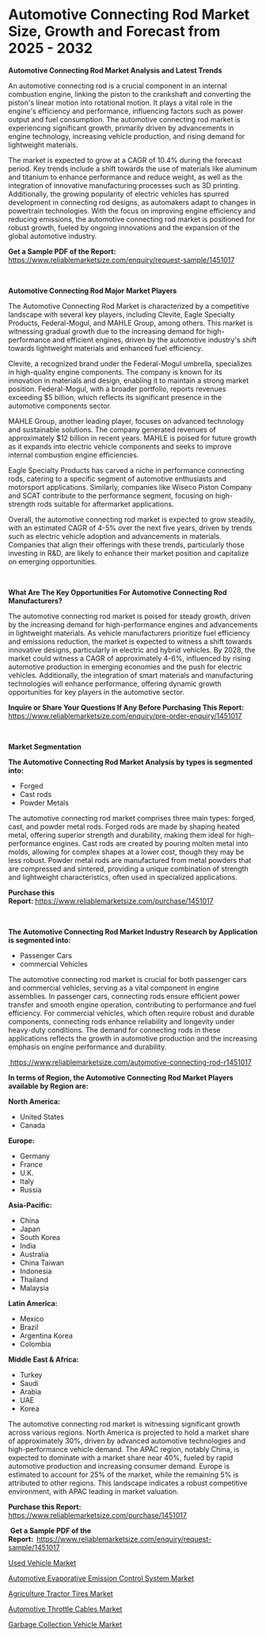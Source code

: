 <p><h1>Automotive Connecting Rod Market Size, Growth and Forecast from 2025 - 2032</h1></p><p><strong>Automotive Connecting Rod Market Analysis and Latest Trends</strong></p>
<p><p>An automotive connecting rod is a crucial component in an internal combustion engine, linking the piston to the crankshaft and converting the piston's linear motion into rotational motion. It plays a vital role in the engine's efficiency and performance, influencing factors such as power output and fuel consumption. The automotive connecting rod market is experiencing significant growth, primarily driven by advancements in engine technology, increasing vehicle production, and rising demand for lightweight materials.</p><p>The market is expected to grow at a CAGR of 10.4% during the forecast period. Key trends include a shift towards the use of materials like aluminum and titanium to enhance performance and reduce weight, as well as the integration of innovative manufacturing processes such as 3D printing. Additionally, the growing popularity of electric vehicles has spurred development in connecting rod designs, as automakers adapt to changes in powertrain technologies. With the focus on improving engine efficiency and reducing emissions, the automotive connecting rod market is positioned for robust growth, fueled by ongoing innovations and the expansion of the global automotive industry.</p></p>
<p><strong>Get a Sample PDF of the Report:&nbsp;</strong> <a href="https://www.reliablemarketsize.com/enquiry/request-sample/1451017?utm_campaign=1898&utm_medium=2&utm_source=Github&utm_content=ia&utm_term=30032025&utm_id=automotive-connecting-rod">https://www.reliablemarketsize.com/enquiry/request-sample/1451017</a></p>
<p>&nbsp;</p>
<p><strong>Automotive Connecting Rod Major Market Players</strong></p>
<p><p>The Automotive Connecting Rod Market is characterized by a competitive landscape with several key players, including Clevite, Eagle Specialty Products, Federal-Mogul, and MAHLE Group, among others. This market is witnessing gradual growth due to the increasing demand for high-performance and efficient engines, driven by the automotive industry's shift towards lightweight materials and enhanced fuel efficiency.</p><p>Clevite, a recognized brand under the Federal-Mogul umbrella, specializes in high-quality engine components. The company is known for its innovation in materials and design, enabling it to maintain a strong market position. Federal-Mogul, with a broader portfolio, reports revenues exceeding $5 billion, which reflects its significant presence in the automotive components sector.</p><p>MAHLE Group, another leading player, focuses on advanced technology and sustainable solutions. The company generated revenues of approximately $12 billion in recent years. MAHLE is poised for future growth as it expands into electric vehicle components and seeks to improve internal combustion engine efficiencies.</p><p>Eagle Specialty Products has carved a niche in performance connecting rods, catering to a specific segment of automotive enthusiasts and motorsport applications. Similarly, companies like Wiseco Piston Company and SCAT contribute to the performance segment, focusing on high-strength rods suitable for aftermarket applications.</p><p>Overall, the automotive connecting rod market is expected to grow steadily, with an estimated CAGR of 4-5% over the next five years, driven by trends such as electric vehicle adoption and advancements in materials. Companies that align their offerings with these trends, particularly those investing in R&D, are likely to enhance their market position and capitalize on emerging opportunities.</p></p>
<p>&nbsp;</p>
<p><strong>What Are The Key Opportunities For Automotive Connecting Rod Manufacturers?</strong></p>
<p><p>The automotive connecting rod market is poised for steady growth, driven by the increasing demand for high-performance engines and advancements in lightweight materials. As vehicle manufacturers prioritize fuel efficiency and emissions reduction, the market is expected to witness a shift towards innovative designs, particularly in electric and hybrid vehicles. By 2028, the market could witness a CAGR of approximately 4-6%, influenced by rising automotive production in emerging economies and the push for electric vehicles. Additionally, the integration of smart materials and manufacturing technologies will enhance performance, offering dynamic growth opportunities for key players in the automotive sector.</p></p>
<p><strong>Inquire or Share Your Questions If Any Before Purchasing This Report:</strong> <a href="https://www.reliablemarketsize.com/enquiry/pre-order-enquiry/1451017?utm_campaign=1898&utm_medium=2&utm_source=Github&utm_content=ia&utm_term=30032025&utm_id=automotive-connecting-rod">https://www.reliablemarketsize.com/enquiry/pre-order-enquiry/1451017</a></p>
<p>&nbsp;</p>
<p><strong>Market Segmentation</strong></p>
<p><strong>The Automotive Connecting Rod Market Analysis by types is segmented into:</strong></p>
<p><ul><li>Forged</li><li>Cast rods</li><li>Powder Metals</li></ul></p>
<p><p>The automotive connecting rod market comprises three main types: forged, cast, and powder metal rods. Forged rods are made by shaping heated metal, offering superior strength and durability, making them ideal for high-performance engines. Cast rods are created by pouring molten metal into molds, allowing for complex shapes at a lower cost, though they may be less robust. Powder metal rods are manufactured from metal powders that are compressed and sintered, providing a unique combination of strength and lightweight characteristics, often used in specialized applications.</p></p>
<p><strong>Purchase this Report:&nbsp;</strong><a href="https://www.reliablemarketsize.com/purchase/1451017?utm_campaign=1898&utm_medium=2&utm_source=Github&utm_content=ia&utm_term=30032025&utm_id=automotive-connecting-rod">https://www.reliablemarketsize.com/purchase/1451017</a></p>
<p>&nbsp;</p>
<p><strong>The Automotive Connecting Rod Market Industry Research by Application is segmented into:</strong></p>
<p><ul><li>Passenger Cars</li><li>commercial Vehicles</li></ul></p>
<p><p>The automotive connecting rod market is crucial for both passenger cars and commercial vehicles, serving as a vital component in engine assemblies. In passenger cars, connecting rods ensure efficient power transfer and smooth engine operation, contributing to performance and fuel efficiency. For commercial vehicles, which often require robust and durable components, connecting rods enhance reliability and longevity under heavy-duty conditions. The demand for connecting rods in these applications reflects the growth in automotive production and the increasing emphasis on engine performance and durability.</p></p>
<p><a href="https://www.reliablemarketsize.com/automotive-connecting-rod-r1451017?utm_campaign=1898&utm_medium=2&utm_source=Github&utm_content=ia&utm_term=30032025&utm_id=automotive-connecting-rod">&nbsp;https://www.reliablemarketsize.com/automotive-connecting-rod-r1451017</a></p>
<p><strong>In terms of Region, the Automotive Connecting Rod Market Players available by Region are:</strong></p>
<p>
    <p> <strong> North America: </strong>
        <ul>
            <li>United States</li>
            <li>Canada</li>
        </ul>
        </p> 
    <p> <strong> Europe: </strong>
        <ul>
            <li>Germany</li>
            <li>France</li>
            <li>U.K.</li>
            <li>Italy</li>
            <li>Russia</li>
        </ul>
        </p> 
    <p> <strong> Asia-Pacific: </strong>
        <ul>
            <li>China</li>
            <li>Japan</li>
            <li>South Korea</li>
            <li>India</li>
            <li>Australia</li>
            <li>China Taiwan</li>
            <li>Indonesia</li>
            <li>Thailand</li>
            <li>Malaysia</li>
        </ul>
        </p> 
    <p> <strong> Latin America: </strong>
        <ul>
            <li>Mexico</li>
            <li>Brazil</li>
            <li>Argentina Korea</li>
            <li>Colombia</li>
        </ul>
        </p> 
    <p> <strong> Middle East & Africa: </strong>
        <ul>
            <li>Turkey</li>
            <li>Saudi</li>
            <li>Arabia</li>
            <li>UAE</li>
            <li>Korea</li>
        </ul>
    </p>
    </p>
<p><p>The automotive connecting rod market is witnessing significant growth across various regions. North America is projected to hold a market share of approximately 30%, driven by advanced automotive technologies and high-performance vehicle demand. The APAC region, notably China, is expected to dominate with a market share near 40%, fueled by rapid automotive production and increasing consumer demand. Europe is estimated to account for 25% of the market, while the remaining 5% is attributed to other regions. This landscape indicates a robust competitive environment, with APAC leading in market valuation.</p></p>
<p><strong>Purchase this Report: </strong><a href="https://www.reliablemarketsize.com/purchase/1451017?utm_campaign=1898&utm_medium=2&utm_source=Github&utm_content=ia&utm_term=30032025&utm_id=automotive-connecting-rod">https://www.reliablemarketsize.com/purchase/1451017</a></p>
<p>&nbsp;<strong>Get a Sample PDF of the Report:&nbsp;&nbsp;</strong><a href="https://www.reliablemarketsize.com/enquiry/request-sample/1451017?utm_campaign=1898&utm_medium=2&utm_source=Github&utm_content=ia&utm_term=30032025&utm_id=automotive-connecting-rod">https://www.reliablemarketsize.com/enquiry/request-sample/1451017</a></p>
<p><strong></strong></p>
<p><p><a href="https://github.com/paulierasho/Market-Research-Report-List-1/blob/main/used-vehicle-market.md?utm_campaign=1898&utm_medium=2&utm_source=Github&utm_content=ia&utm_term=30032025&utm_id=automotive-connecting-rod">Used Vehicle Market</a></p><p><a href="https://github.com/duerknikko44/Market-Research-Report-List-1/blob/main/automotive-evaporative-emission-control-system-market.md?utm_campaign=1898&utm_medium=2&utm_source=Github&utm_content=ia&utm_term=30032025&utm_id=automotive-connecting-rod">Automotive Evaporative Emission Control System Market</a></p><p><a href="https://github.com/rafiishibu00/Market-Research-Report-List-1/blob/main/agriculture-tractor-tires-market.md?utm_campaign=1898&utm_medium=2&utm_source=Github&utm_content=ia&utm_term=30032025&utm_id=automotive-connecting-rod">Agriculture Tractor Tires Market</a></p><p><a href="https://github.com/poskaturovtl/Market-Research-Report-List-1/blob/main/automotive-throttle-cables-market.md?utm_campaign=1898&utm_medium=2&utm_source=Github&utm_content=ia&utm_term=30032025&utm_id=automotive-connecting-rod">Automotive Throttle Cables Market</a></p><p><a href="https://github.com/pelegeazlie5/Market-Research-Report-List-1/blob/main/garbage-collection-vehicle-market.md?utm_campaign=1898&utm_medium=2&utm_source=Github&utm_content=ia&utm_term=30032025&utm_id=automotive-connecting-rod">Garbage Collection Vehicle Market</a></p></p>
